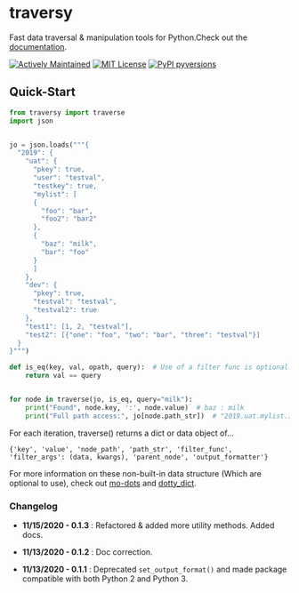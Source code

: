 # traversy

Fast data traversal & manipulation tools for Python.Check out the
[documentation](https://tensortom.github.io/traversy/).

[![Actively Maintained](https://img.shields.io/badge/Maintained%3F-yes-green.svg)](https://gitHub.com/TensorTom/traversy/graphs/commit-activity)
[![MIT License](https://img.shields.io/pypi/l/ansicolortags.svg)](https://pypi.python.org/pypi/traversy/)
[![PyPI pyversions](https://img.shields.io/pypi/pyversions/ansicolortags.svg)](https://pypi.python.org/pypi/traversy/)

## Quick-Start

```python
from traversy import traverse
import json


jo = json.loads("""{
  "2019": {
    "uat": {
      "pkey": true,
      "user": "testval",
      "testkey": true,
      "mylist": [
      {
        "foo": "bar",
        "foo2": "bar2"
      },
      {
        "baz": "milk",
        "bar": "foo"
      }
      ]
    },
    "dev": {
      "pkey": true,
      "testval": "testval",
      "testval2": true
    },
    "test1": [1, 2, "testval"],
    "test2": [{"one": "foo", "two": "bar", "three": "testval"}]
  }
}""")

def is_eq(key, val, opath, query):  # Use of a filter func is optional.
    return val == query


for node in traverse(jo, is_eq, query="milk"):
    print("Found", node.key, ':', node.value)  # baz : milk
    print("Full path access:", jo[node.path_str])  # "2019.uat.mylist.1.baz"
```

For each iteration, traverse() returns a dict or data object of...

```
{'key', 'value', 'node_path', 'path_str', 'filter_func',
'filter_args': (data, kwargs), 'parent_node', 'output_formatter'}
```

For more information on these non-built-in data structure (Which are optional
to use), check out [mo-dots](https://pypi.org/project/mo-dots/) and
[dotty_dict](https://pypi.org/project/dotty-dict/).


### Changelog

- **11/15/2020 - 0.1.3** : Refactored & added more utility methods. Added docs.

- **11/13/2020 - 0.1.2** : Doc correction.

- **11/13/2020 - 0.1.1** : Deprecated `set_output_format()` and made package compatible with both Python 2 and Python 3.